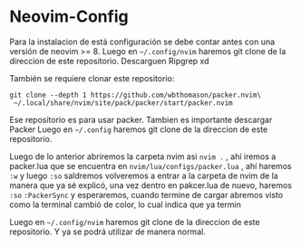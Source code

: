 # Neovim-Config

Para la instalacion de está configuración se debe contar antes con una versión de neovim >= 8.
Luego en `~/.config/nvim` haremos git clone de la direccion de este repositorio.
Descarguen Ripgrep xd

También se requiere clonar este repositorio: 
```shell
git clone --depth 1 https://github.com/wbthomason/packer.nvim\
 ~/.local/share/nvim/site/pack/packer/start/packer.nvim
```
Ese repositorio es para usar packer.
Tambien es importante descargar Packer
Luego en `~/.config` haremos git clone de la direccion de este repositorio.

Luego de lo anterior abriremos la carpeta nvim asi `nvim .` , ahí iremos a packer.lua que se encuentra en ```nvim/lua/configs/packer.lua``` , ahí haremos `:w` y luego `:so` saldremos volveremos a entrar a la carpeta de nvim de la manera que ya sé explicó, una vez dentro en pakcer.lua de nuevo, haremos `:so` `:PackerSync` y esperaremos, cuando termine de cargar abremos visto como la terminal cambió de color, lo cual indica que ya termin 

Luego en `~/.config/nvim` haremos git clone de la direccion de este repositorio.
Y ya se podrá utilizar de manera normal.



#
